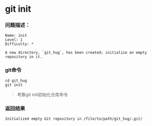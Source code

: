 # git init

### 问题描述：

```text
Name: init
Level: 1
Difficulty: *

A new directory, `git_hug`, has been created; initialize an empty repository in it.
```

### git命令

```shell
cd git_hug
git init
```

> 考察git init初始化仓库命令

### 返回结果

```text
Initialized empty Git repository in /file/to/path/git_hug/.git/
```

